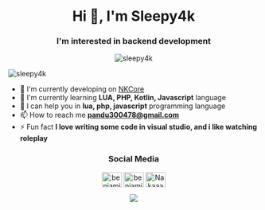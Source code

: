 <h1 align="center">Hi 👋, I'm Sleepy4k</h1>
<h3 align="center">I'm interested in backend development</h3>

<p align="center"><img src="https://github-profile-trophy.vercel.app/?username=sleepy4k&theme=onedark" alt="sleepy4k"/></p>
<p align="left"> <img src="https://komarev.com/ghpvc/?username=sleepy4k&label=Profile%20views&color=0e75b6&style=flat" alt="sleepy4k"/></p>

- 🔭 I'm currently developing on [NKCore](https://github.com/naka-studios)
- 🌱 I'm currently learning **LUA, PHP, Kotlin, Javascript** language 
- 💬 I can help you in **lua, php, javascript** programming language
- 📫 How to reach me **pandu300478@gmail.com**
- ⚡ Fun fact **I love writing some code in visual studio, and i like watching roleplay**

<h3 align="center">Social Media</h3>
<p align="center">
<a href="https://instagram.com/benjamin4kk" target="blank"><img align="center" src="https://raw.githubusercontent.com/rahuldkjain/github-profile-readme-generator/master/src/images/icons/Social/instagram.svg" alt="benjamin4kk" height="30" width="40" /></a>
<a href="https://www.youtube.com/c/benjamin4k" target="blank"><img align="center" src="https://raw.githubusercontent.com/rahuldkjain/github-profile-readme-generator/master/src/images/icons/Social/youtube.svg" alt="benjamin4k" height="30" width="40" /></a>
<a href="https://discord.gg/7rFQQ6yeW7" target="blank"><img align="center" src="https://raw.githubusercontent.com/rahuldkjain/github-profile-readme-generator/master/src/images/icons/Social/discord.svg" alt="Nakaaaa#8558" height="30" width="40" /></a>
</p>

<div align="center">
  <a href="https://github.com/Sleepy4k"><img witdh="40%" src="https://github-readme-stats.vercel.app/api?username=Sleepy4k&layout=compact&theme=react&hide_border=true&show_icons=true"/></a>
</div>
